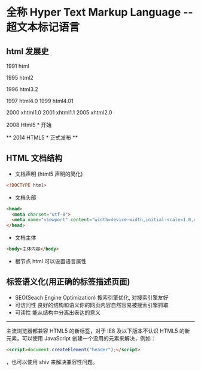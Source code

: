 # 全称 Hyper Text Markup Language -- 超文本标记语言

## html 发展史

1991 html

1995 html2

1996 html3.2

1997 html4.0
1999 html4.01

2000 xhtml1.0
2001 xhtml1.1
2005 xhtml2.0

2008 Html5 \* 开始

** 2014 HTML5 \* 正式发布 **

## HTML 文档结构

* 文档声明 (html5 声明的简化)

```html
<!DOCTYPE html>
```

* 文档头部

```html
<head>
  <meta charset="utf-8">
  <meta name="viewport" content="width=device-width,initial-scale=1.0,user-scalable=no"/>
</head>
```

* 文档主体

```html
<body>主体内容</body>
```

* 根节点 html 可以设置语言属性<br>

## 标签语义化(用正确的标签描述页面)

* SEO(Seach Engine Optimization) 搜索引擎优化, 对搜索引擎友好
* 可访问性 良好的结构和语义你的网页内容自然容易被搜索引擎抓取
* 可读性 能从结构中分离出表达的意义

---

主流浏览器都兼容 HTML5 的新标签，对于 IE8 及以下版本不认识 HTML5 的新元素，可以使用 JavaScript 创建一个没用的元素来解决，例如：

```html
<script>document.createElement("header");</script>
```

，也可以使用 shiv 来解决兼容性问题。

